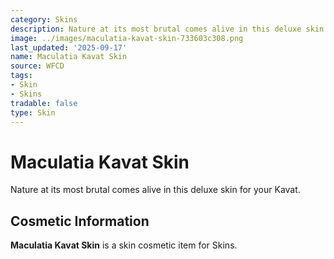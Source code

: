 ```yaml
---
category: Skins
description: Nature at its most brutal comes alive in this deluxe skin for your Kavat.
image: ../images/maculatia-kavat-skin-733603c308.png
last_updated: '2025-09-17'
name: Maculatia Kavat Skin
source: WFCD
tags:
- Skin
- Skins
tradable: false
type: Skin
---
```


# Maculatia Kavat Skin

Nature at its most brutal comes alive in this deluxe skin for your Kavat.

## Cosmetic Information

**Maculatia Kavat Skin** is a skin cosmetic item for Skins.

